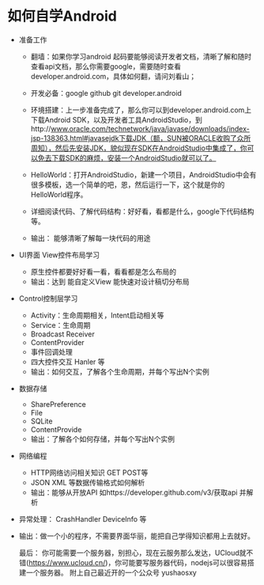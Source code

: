 # 如何自学Android

-  准备工作
    - 翻墙：如果你学习android 起码要能够阅读开发者文档，清晰了解和随时查看api文档，那么你需要google，需要随时查看developer.android.com，具体如何翻，请问刘看山；
    - 开发必备：google github git developer.android

    - 环境搭建：上一步准备完成了，那么你可以到developer.android.com上下载Android SDK，以及开发者工具AndroidStudio，到http://www.oracle.com/technetwork/java/javase/downloads/index-jsp-138363.html#javasejdk下载JDK（额，SUN被ORACLE收购了众所周知），然后先安装JDK，貌似现在SDK在AndroidStudio中集成了，你可以免去下载SDK的麻烦，安装一个AndroidStudio就可以了。
    - HelloWorld：打开AndroidStudio，新建一个项目，AndroidStudio中会有很多模板，选一个简单的吧，恩，然后运行一下，这个就是你的HelloWorld程序。
    - 详细阅读代码、了解代码结构：好好看，看都是什么，google下代码结构等。
    - 输出： 能够清晰了解每一块代码的用途
- UI界面 View控件布局学习
    - 原生控件都要好好看一看，看看都是怎么布局的
    - 输出：达到 能自定义View 能快速对设计稿切分布局
- Control控制层学习
    - Activity：生命周期相关，Intent启动相关等
    - Service：生命周期
    - Broadcast Receiver
    - ContentProvider
    - 事件回调处理
    - 四大控件交互 Hanler 等
    - 输出：如何交互，了解各个生命周期，并每个写出N个实例

- 数据存储
    - SharePreference
    - File
    - SQLite
    - ContentProvide
    - 输出：了解各个如何存储，并每个写出N个实例
- 网络编程
    - HTTP网络访问相关知识 GET POST等
    - JSON XML 等数据传输格式如何解析
    - 输出：能够从开放API 如https://developer.github.com/v3/获取api 并解析

- 异常处理： CrashHandler DeviceInfo 等
- 输出：做一个小的程序，不需要界面华丽，能把自己学得知识都用上去就好。


     最后：
     你可能需要一个服务器，别担心，现在云服务那么发达，UCloud就不错(https://www.ucloud.cn/)，你可能要写服务器代码，nodejs可以很容易搭建一个服务器。
     附上自己最近开的一个公众号 yushaosxy
